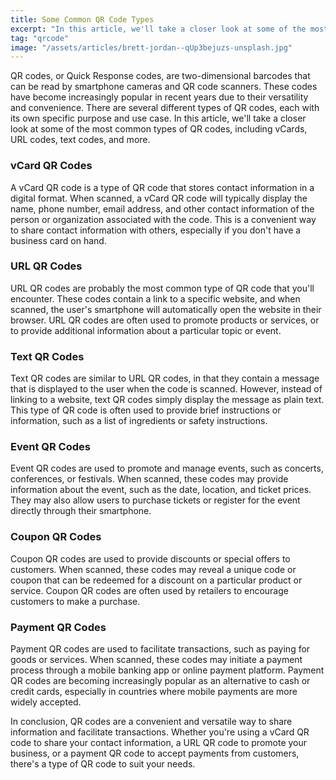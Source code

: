 ```yaml
---
title: Some Common QR Code Types
excerpt: "In this article, we'll take a closer look at some of the most common types of QR codes, including vCards, URL codes, text codes, and more...."
tag: "qrcode"
image: "/assets/articles/brett-jordan--qUp3bejuzs-unsplash.jpg"
---
```


QR codes, or Quick Response codes, are two-dimensional barcodes that can be read by smartphone cameras and QR code scanners. These codes have become increasingly popular in recent years due to their versatility and convenience. There are several different types of QR codes, each with its own specific purpose and use case. In this article, we'll take a closer look at some of the most common types of QR codes, including vCards, URL codes, text codes, and more.

### vCard QR Codes

A vCard QR code is a type of QR code that stores contact information in a digital format. When scanned, a vCard QR code will typically display the name, phone number, email address, and other contact information of the person or organization associated with the code. This is a convenient way to share contact information with others, especially if you don't have a business card on hand.

### URL QR Codes

URL QR codes are probably the most common type of QR code that you'll encounter. These codes contain a link to a specific website, and when scanned, the user's smartphone will automatically open the website in their browser. URL QR codes are often used to promote products or services, or to provide additional information about a particular topic or event.

### Text QR Codes

Text QR codes are similar to URL QR codes, in that they contain a message that is displayed to the user when the code is scanned. However, instead of linking to a website, text QR codes simply display the message as plain text. This type of QR code is often used to provide brief instructions or information, such as a list of ingredients or safety instructions.

### Event QR Codes

Event QR codes are used to promote and manage events, such as concerts, conferences, or festivals. When scanned, these codes may provide information about the event, such as the date, location, and ticket prices. They may also allow users to purchase tickets or register for the event directly through their smartphone.

### Coupon QR Codes

Coupon QR codes are used to provide discounts or special offers to customers. When scanned, these codes may reveal a unique code or coupon that can be redeemed for a discount on a particular product or service. Coupon QR codes are often used by retailers to encourage customers to make a purchase.

### Payment QR Codes

Payment QR codes are used to facilitate transactions, such as paying for goods or services. When scanned, these codes may initiate a payment process through a mobile banking app or online payment platform. Payment QR codes are becoming increasingly popular as an alternative to cash or credit cards, especially in countries where mobile payments are more widely accepted.

In conclusion, QR codes are a convenient and versatile way to share information and facilitate transactions. Whether you're using a vCard QR code to share your contact information, a URL QR code to promote your business, or a payment QR code to accept payments from customers, there's a type of QR code to suit your needs.
